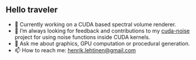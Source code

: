 ## Hello traveler

- 🔭 Currently working on a CUDA based spectral volume renderer.
- 👯 I’m always looking for feedback and contributions to my [cuda-noise](https://github.com/covexp/cuda-noise) project for using noise functions inside CUDA kernels.
- 💬 Ask me about graphics, GPU computation or procedural generation.
- 📫 How to reach me: [henrik.lehtinen@gmail.com](henrik.lehtinen@gmail.com)
